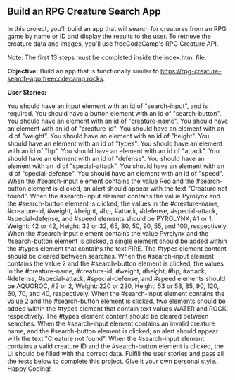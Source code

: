 ## Build an RPG Creature Search App

In this project, you'll build an app that will search for creatures from an RPG game by name or ID and display the results to the user. To retrieve the creature data and images, you'll use freeCodeCamp's RPG Creature API.

Note: The first 13 steps must be completed inside the index.html file.

**Objective:** Build an app that is functionally similar to https://rpg-creature-search-app.freecodecamp.rocks.

**User Stories:**

You should have an input element with an id of "search-input", and is required.
You should have a button element with an id of "search-button".
You should have an element with an id of "creature-name".
You should have an element with an id of "creature-id".
You should have an element with an id of "weight".
You should have an element with an id of "height".
You should have an element with an id of "types".
You should have an element with an id of "hp".
You should have an element with an id of "attack".
You should have an element with an id of "defense".
You should have an element with an id of "special-attack".
You should have an element with an id of "special-defense".
You should have an element with an id of "speed".
When the #search-input element contains the value Red and the #search-button element is clicked, an alert should appear with the text "Creature not found".
When the #search-input element contains the value Pyrolynx and the #search-button element is clicked, the values in the #creature-name, #creature-id, #weight, #height, #hp, #attack, #defense, #special-attack, #special-defense, and #speed elements should be PYROLYNX, #1 or 1, Weight: 42 or 42, Height: 32 or 32, 65, 80, 50, 90, 55, and 100, respectively.
When the #search-input element contains the value Pyrolynx and the #search-button element is clicked, a single element should be added within the #types element that contains the text FIRE. The #types element content should be cleared between searches.
When the #search-input element contains the value 2 and the #search-button element is clicked, the values in the #creature-name, #creature-id, #weight, #height, #hp, #attack, #defense, #special-attack, #special-defense, and #speed elements should be AQUOROC, #2 or 2, Weight: 220 or 220, Height: 53 or 53, 85, 90, 120, 60, 70, and 40, respectively.
When the #search-input element contains the value 2 and the #search-button element is clicked, two elements should be added within the #types element that contain text values WATER and ROCK, respectively. The #types element content should be cleared between searches.
When the #search-input element contains an invalid creature name, and the #search-button element is clicked, an alert should appear with the text "Creature not found".
When the #search-input element contains a valid creature ID and the #search-button element is clicked, the UI should be filled with the correct data.
Fulfill the user stories and pass all the tests below to complete this project. Give it your own personal style. Happy Coding!
